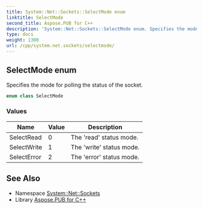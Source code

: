 ```yaml
---
title: System::Net::Sockets::SelectMode enum
linktitle: SelectMode
second_title: Aspose.PUB for C++
description: 'System::Net::Sockets::SelectMode enum. Specifies the mode for polling the status of the socket in C++.'
type: docs
weight: 1300
url: /cpp/system.net.sockets/selectmode/
---
```

## SelectMode enum


Specifies the mode for polling the status of the socket.

```cpp
enum class SelectMode
```

### Values

| Name | Value | Description |
| --- | --- | --- |
| SelectRead | 0 | The 'read' status mode. |
| SelectWrite | 1 | The 'write' status mode. |
| SelectError | 2 | The 'error' status mode. |

## See Also

* Namespace [System::Net::Sockets](../)
* Library [Aspose.PUB for C++](../../)
